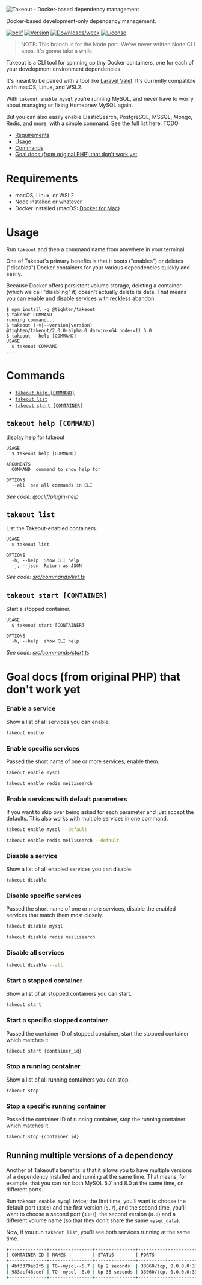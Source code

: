 ![Takeout - Docker-based dependency management](takeout-banner.png?version=1)

Docker-based development-only dependency management.

[![oclif](https://img.shields.io/badge/cli-oclif-brightgreen.svg)](https://oclif.io)
[![Version](https://img.shields.io/npm/v/@tighten/takeout.svg)](https://npmjs.org/package/@tighten/takeout)
[![Downloads/week](https://img.shields.io/npm/dw/@tighten/takeout.svg)](https://npmjs.org/package/@tighten/takeout)
[![License](https://img.shields.io/npm/l/@tighten/takeout.svg)](https://github.com/tighten/takeout/blob/master/package.json)

> NOTE: This branch is for the Node port. We've never written Node CLI apps. It's gonna take a while.

Takeout is a CLI tool for spinning up tiny Docker containers, one for each of your development environment dependencies.

It's meant to be paired with a tool like [Laravel Valet](https://laravel.com/docs/valet). It's currently compatible with macOS, Linux, and WSL2.

With `takeout enable mysql` you're running MySQL, and never have to worry about managing or fixing Homebrew MySQL again.

But you can also easily enable ElasticSearch, PostgreSQL, MSSQL, Mongo, Redis, and more, with a simple command. See the full list here: TODO

<!-- toc -->
* [Requirements](#requirements)
* [Usage](#usage)
* [Commands](#commands)
* [Goal docs (from original PHP) that don't work yet](#goal-docs-from-original-php-that-dont-work-yet)
<!-- tocstop -->

# Requirements

- macOS, Linux, or WSL2
- Node installed or whatever
- Docker installed (macOS: [Docker for Mac](https://docs.docker.com/docker-for-mac/))

# Usage

Run `takeout` and then a command name from anywhere in your terminal.

One of Takeout's primary benefits is that it boots ("enables") or deletes ("disables") Docker containers for your various dependencies quickly and easily.

Because Docker offers persistent volume storage, deleting a container (which we call "disabling" it) doesn't actually delete its data. That means you can enable and disable services with reckless abandon.

<!-- usage -->
```sh-session
$ npm install -g @tighten/takeout
$ takeout COMMAND
running command...
$ takeout (-v|--version|version)
@tighten/takeout/2.0.0-alpha.0 darwin-x64 node-v11.6.0
$ takeout --help [COMMAND]
USAGE
  $ takeout COMMAND
...
```
<!-- usagestop -->

# Commands
<!-- commands -->
* [`takeout help [COMMAND]`](#takeout-help-command)
* [`takeout list`](#takeout-list)
* [`takeout start [CONTAINER]`](#takeout-start-container)

## `takeout help [COMMAND]`

display help for takeout

```
USAGE
  $ takeout help [COMMAND]

ARGUMENTS
  COMMAND  command to show help for

OPTIONS
  --all  see all commands in CLI
```

_See code: [@oclif/plugin-help](https://github.com/oclif/plugin-help/blob/v3.2.0/src/commands/help.ts)_

## `takeout list`

List the Takeout-enabled containers.

```
USAGE
  $ takeout list

OPTIONS
  -h, --help  Show CLI help
  -j, --json  Return as JSON
```

_See code: [src/commands/list.ts](https://github.com/tighten/takeout/blob/v2.0.0-alpha.0/src/commands/list.ts)_

## `takeout start [CONTAINER]`

Start a stopped container.

```
USAGE
  $ takeout start [CONTAINER]

OPTIONS
  -h, --help  show CLI help
```

_See code: [src/commands/start.ts](https://github.com/tighten/takeout/blob/v2.0.0-alpha.0/src/commands/start.ts)_
<!-- commandsstop -->



# Goal docs (from original PHP) that don't work yet

### Enable a service

Show a list of all services you can enable.

```bash
takeout enable
```

### Enable specific services

Passed the short name of one or more services, enable them.

```bash
takeout enable mysql

takeout enable redis meilisearch
```

### Enable services with default parameters

If you want to skip over being asked for each parameter and just accept the defaults. This also works with multiple services in one command.

```bash
takeout enable mysql --default

takeout enable redis meilisearch --default
```

### Disable a service

Show a list of all enabled services you can disable.

```bash
takeout disable
```

### Disable specific services

Passed the short name of one or more services, disable the enabled services that match them most closely.

```bash
takeout disable mysql

takeout disable redis meilisearch
```


### Disable all services

```bash
takeout disable --all
```

### Start a stopped container

Show a list of all stopped containers you can start.

```bash
takeout start
```

### Start a specific stopped container

Passed the container ID of stopped container, start the stopped container which matches it.

```bash
takeout start {container_id}
```

### Stop a running container

Show a list of all running containers you can stop.

```bash
takeout stop
```

### Stop a specific running container

Passed the container ID of running container, stop the running container which matches it.

```bash
takeout stop {container_id}
```

## Running multiple versions of a dependency

Another of Takeout's benefits is that it allows you to have multiple versions of a dependency installed and running at the same time. That means, for example, that you can run both MySQL 5.7 and 8.0 at the same time, on different ports.

Run `takeout enable mysql` twice; the first time, you'll want to choose the default port (`3306`) and the first version (`5.7`), and the second time, you'll want to choose a second port (`3307`), the second version (`8.0`) and a different volume name (so that they don't share the same `mysql_data`).

Now, if you run `takeout list`, you'll see both services running at the same time.

```bash
+--------------+----------------+---------------+-----------------------------------+
| CONTAINER ID | NAMES          | STATUS        | PORTS                             |
+--------------+----------------+---------------+-----------------------------------+
| 4bf3379ab2f5 | TO--mysql--5.7 | Up 2 seconds  | 33060/tcp, 0.0.0.0:3306->3306/tcp |
| 983acf46ceef | TO--mysql--8.0 | Up 35 seconds | 33060/tcp, 0.0.0.0:3307->3306/tcp |
+--------------+----------------+---------------+-----------------------------------+
```
